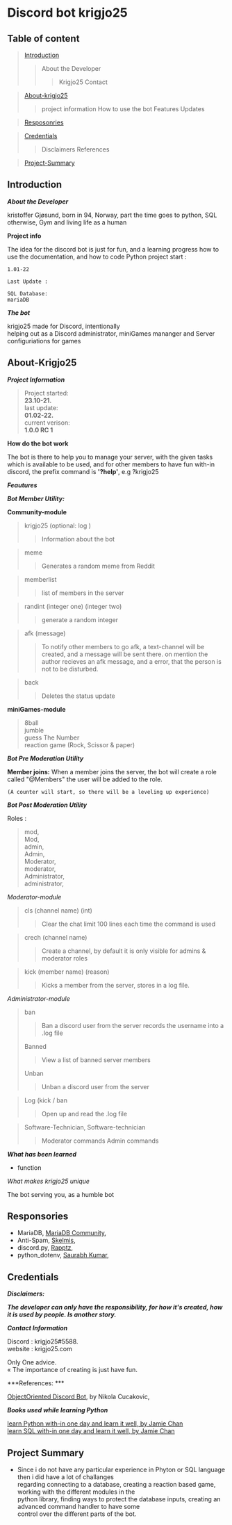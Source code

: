 # Discord bot krigjo25

## Table of content

> [Introduction](#Introduction)
>> About the Developer
>>> Krigjo25
>>> Contact

> [About-krigjo25](#About-krigjo25)
>> project information 
>> How to use the bot
>> Features
>> Updates

> [Resposonries](#Resposonries)

> [Credentials](#Credentials)
>> Disclaimers
>> References

> [Project-Summary](#project-Summary)

## Introduction

***About the Developer***

kristoffer Gjøsund, born in 94, Norway, part the time goes to python, SQL otherwise, Gym and living life as a human

**Project info**

The idea for the discord bot is just for fun, and a learning progress how to use the documentation, and how to code Python
    project start :

    1.01-22

    Last Update :

    SQL Database:
    mariaDB


***The bot***

krigjo25 made for Discord, intentionally<br>
helping out as a Discord administrator, miniGames mananger and Server configuriations for games

## About-Krigjo25

***Project Information***
> Project started: <br>
>**23.10-21.**<br>
> last update: <br>
>**01.02-22.**<br>
> current verison:<br>
**1.0.0 RC 1**

**How do the bot work**

The bot is there to help you to manage your server, with the given tasks which is available to be used, and for other members to have fun with-in discord,
the prefix command is **'?help'**, e.g ?krigjo25

***Feautures***

***Bot Member Utility:***

**Community-module**

> krigjo25 (optional: log )
>> Information about the bot

> meme
>> Generates a random meme from Reddit
 
> memberlist
>> list of members in the server
  
> randint (integer one) (integer two)
>> generate a random integer

> afk (message)
>> To notify other members to go afk, 
>> a text-channel will be created, and a message will be sent there.
>> on mention the author recieves an afk message, and a error, that the person is not to be disturbed.

> back
>> Deletes the status update

**miniGames-module**

> 8ball<br>
> jumble<br>
> guess The Number<br>
> reaction game (Rock, Scissor & paper)<br>

***Bot Pre Moderation Utility***

**Member joins:**
    When a member joins the server, the bot will create a role called "@Members"
    the user will be added to the role.

    (A counter will start, so there will be a leveling up experience)

***Bot Post Moderation Utility***

Roles :
> mod,<br>
> Mod,<br>
> admin,<br>
> Admin,<br>
> Moderator,<br>
> moderator,<br>
> Administrator,<br>
> administrator,<br>

*Moderator-module*

> cls (channel name) (int)
>> Clear the chat limit 100 lines each time the command
>> is used

> crech (channel name)
>> Create a channel, by default it is only visible 
>> for admins & moderator roles

> kick (member name) (reason)
>> Kicks a member from the server, stores in a log
>> file.

*Administrator-module*

> ban
>> Ban a discord user from the server
>> records the username into a .log file
>
> Banned
>> View a list of banned server members
>                           
> Unban
>> Unban a discord user from the server

> Log (kick / ban
>> Open up and read the .log file

> Software-Technician, Software-technician
>> Moderator commands
>> Admin commands

***What has been learned***

- function

*What makes krigjo25 unique*

The bot serving you, as a humble bot

## Responsories

- MariaDB, [MariaDB Community](https://github.com/mariadb-corporation/mariadb-connector-python), <br>
- Anti-Spam, [Skelmis](https://github.com/Skelmis/DPY-Anti-Spam/commits?author=Skelmis),<br>
- discord.py, [Rapptz](https://github.com/Rapptz/discord.py),  <br>
- python_dotenv, [Saurabh Kumar](https://github.com/motdotla/dotenv),<br>

 

## Credentials

***Disclaimers:***<br>

***The developer can only have the responsibility, for how it's created, how it is used by people. Is another story.***

***Contact Information***

Discord : krigjo25#5588.<br>
website : krigjo25.com

Only One advice.<br>
« The importance of creating is just have fun.

***References: ***

[ObjectOriented Discord Bot](https://nik.re/posts/2021-09-25/object_oriented_discord_bot), by Nikola Cucakovic,

***Books used while learning Python***

[learn Python with-in one day and learn it well, by Jamie Chan](https://learncodingfast.com/)<br>
[learn SQL with-in one day and learn it well, by Jamie Chan](https://learncodingfast.com/)

## Project Summary

   
*   Since i do not have any particular experience in Phyton or SQL language then i did have a lot of challanges<br> 
    regarding connecting to a database, creating a reaction based game, working with the different modules in the<br>
    python library, finding ways to protect the database inputs, creating an advanced command handler to have some<br>
    control over the different parts of the bot.